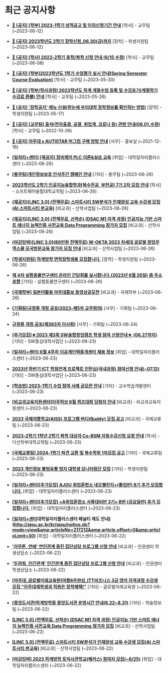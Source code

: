 # 최근 공지사항

* **[📌 [공지] [학부] 2023-1학기 성적공고 및 이의신청기간 안내](http://ajou.ac.kr/kr/ajou/notice.do?mode=view&amp;articleNo=215750&amp;article.offset=0&amp;articleLimit=30)**
 [학사] - 교무팀 (~2023-06-12)

* **[📌 [공지] 2023학년도 2학기 장학신청_06.30(금)까지](http://ajou.ac.kr/kr/ajou/notice.do?mode=view&amp;articleNo=215687&amp;article.offset=0&amp;articleLimit=30)**
 [장학] - 학생지원팀 (~2023-06-12)

* **[📌 [공지] [학사] 2023-2학기 휴학/복학 신청 안내 (6/15 수정)](http://ajou.ac.kr/kr/ajou/notice.do?mode=view&amp;articleNo=215587&amp;article.offset=0&amp;articleLimit=30)**
 [학사] - 교무팀 (~2023-06-08)

* **[📌 [공지] [학부]2023학년도 1학기 수업평가 실시 안내(Spring Semester Course Evaluation)](http://ajou.ac.kr/kr/ajou/notice.do?mode=view&amp;articleNo=215232&amp;article.offset=0&amp;articleLimit=30)**
 [학사] - 교무팀 (~2023-05-30)

* **[📌 [공지] [학부/학사과정] 2023학년도 하계 계절수업 등록 및 수강포기(계절학기 수강료 환불) 안내](http://ajou.ac.kr/kr/ajou/notice.do?mode=view&amp;articleNo=215210&amp;article.offset=0&amp;articleLimit=30)**
 [학사] - 교무팀 (~2023-05-26)

* **[📌 [공지] &#x27;장학공지&#x27; 메뉴 신설(한눈에 우리대학 장학정보를 확인하는 방법)](http://ajou.ac.kr/kr/ajou/notice.do?mode=view&amp;articleNo=214764&amp;article.offset=0&amp;articleLimit=30)**
 [장학] - 학생지원팀 (~2023-05-17)

* **[📌 [공지] [교무팀] 출석(전자출결, 공결, 취업계, 코로나 등) 관련 안내(06.01.수정)](http://ajou.ac.kr/kr/ajou/notice.do?mode=view&amp;articleNo=205552&amp;article.offset=0&amp;articleLimit=30)**
 [학사] - 교무팀 (~2022-10-26)

* **[📌 [공지] 아주대 x AUTISTAR 머그컵 구매 방법 안내](http://ajou.ac.kr/kr/ajou/notice.do?mode=view&amp;articleNo=147976&amp;article.offset=0&amp;articleLimit=30)**
 [사무] - 홍보실 (~2021-12-16)

* **[[일자리+센터] [재공지] 장비제어 PLC 이론&amp;실습 교육](http://ajou.ac.kr/kr/ajou/notice.do?mode=view&amp;articleNo=218461&amp;article.offset=0&amp;articleLimit=30)**
 [취업] - 대학일자리플러스센터 (~2023-06-26)

* **[[총무팀]개인정보보호 인식주간 캠페인 안내](http://ajou.ac.kr/kr/ajou/notice.do?mode=view&amp;articleNo=218457&amp;article.offset=0&amp;articleLimit=30)**
 [기타] - 총무팀 (~2023-06-26)

* **[2023학년도 2학기 인공지능융합학과[복수전공, 부전공] 7기 2차 모집 안내](http://ajou.ac.kr/kr/ajou/notice.do?mode=view&amp;articleNo=218456&amp;article.offset=0&amp;articleLimit=30)**
 [학사] - 소프트웨어융합대학교학팀 (~2023-06-26)

* **[(재공지)[LINC 3.0] (전액무료) 스마트시티 SW분석가 인재양성 교육 수강생 모집(AI 스마트시티 본교육)](http://ajou.ac.kr/kr/ajou/notice.do?mode=view&amp;articleNo=218455&amp;article.offset=0&amp;articleLimit=30)**
 [비교과] - 산학사업팀 (~2023-06-26)

* **[(재공지)[LINC 3.0] (전액무료, 선착순) (DSAC M1 자격 과정) 인공지능 기반 스마트 에너지 능력인증 사전교육 Data Programming 참가자 모집](http://ajou.ac.kr/kr/ajou/notice.do?mode=view&amp;articleNo=218454&amp;article.offset=0&amp;articleLimit=30)**
 [비교과] - 산학사업팀 (~2023-06-26)

* **[(마감임박)[LINC 3.0](80만원 전액무료) W-OKTA 2023 차세대 글로벌 창업무역스쿨 모국방문교육 참가자 모집 안내](http://ajou.ac.kr/kr/ajou/notice.do?mode=view&amp;articleNo=218453&amp;article.offset=0&amp;articleLimit=30)**
 [비교과] - 산학사업팀 (~2023-06-26)

* **[[학생지원팀] 하계방학 면학장학생을 모집합니다.](http://ajou.ac.kr/kr/ajou/notice.do?mode=view&amp;articleNo=218447&amp;article.offset=0&amp;articleLimit=30)**
 [장학] - 학생지원팀 (~2023-06-26)

* **[제 4차 실험동물연구센터 온라인 간담회를 실시합니다.(2023년 6월 26일) 줌 주소 포함](http://ajou.ac.kr/kr/ajou/notice.do?mode=view&amp;articleNo=218446&amp;article.offset=0&amp;articleLimit=30)**
 [기타] - 실험동물연구센터 (~2023-06-26)

* **[[국제학부] 일본어활용 아주대홍보 동영상공모전](http://ajou.ac.kr/kr/ajou/notice.do?mode=view&amp;articleNo=218445&amp;article.offset=0&amp;articleLimit=30)**
 [비교과] - 국제학부 (~2023-06-26)

* **[[기획팀]규정류 개정 공포(2023-제5차 교무회의)](http://ajou.ac.kr/kr/ajou/notice.do?mode=view&amp;articleNo=218440&amp;article.offset=0&amp;articleLimit=30)**
 [사무] - 기획팀 (~2023-06-24)

* **[규정류 개정 공포(제363차 이사회)](http://ajou.ac.kr/kr/ajou/notice.do?mode=view&amp;articleNo=218439&amp;article.offset=0&amp;articleLimit=30)**
 [사무] - 기획팀 (~2023-06-24)

* **[[추가모집]★2023 제3회 SW융합창업캠프 학생 참여 신청안내★ (06.27까지)](http://ajou.ac.kr/kr/ajou/notice.do?mode=view&amp;articleNo=218438&amp;article.offset=0&amp;articleLimit=30)**
 [기타] - SW중심대학사업단 (~2023-06-23)

* **[[일자리+센터] 6월 4주차 이공계인력중개센터 채용 정보](http://ajou.ac.kr/kr/ajou/notice.do?mode=view&amp;articleNo=218437&amp;article.offset=0&amp;articleLimit=30)**
 [취업] - 대학일자리플러스센터 (~2023-06-23)

* **[2023년 하반기 ICT 학점연계 프로젝트 인턴십(국내과정) 참여신청 안내(~07.12)](http://ajou.ac.kr/kr/ajou/notice.do?mode=view&amp;articleNo=217241&amp;article.offset=0&amp;articleLimit=30)**
 [기타] - SW중심대학사업단 (~2023-06-23)

* **[[학습법] 2023-1학기 수업 참여 사례 공모전 안내](http://ajou.ac.kr/kr/ajou/notice.do?mode=view&amp;articleNo=217239&amp;article.offset=0&amp;articleLimit=30)**
 [기타] - 교수학습개발센터 (~2023-06-23)

* **[[비교과교육지원센터]아주허브 6월 퀴즈대회 당첨자 안내](http://ajou.ac.kr/kr/ajou/notice.do?mode=view&amp;articleNo=217238&amp;article.offset=0&amp;articleLimit=30)**
 [비교과] - 비교과교육지원센터 (~2023-06-23)

* **[2023 국제여름학교(AISS) 프로그램 버디(Buddy) 모집 공고](http://ajou.ac.kr/kr/ajou/notice.do?mode=view&amp;articleNo=217237&amp;article.offset=0&amp;articleLimit=30)**
 [비교과] - 국제교류팀 (~2023-06-23)

* **[2023-2학기 1학년 2학기 복학 대상자 Co-BSM 자동수강신청 요청 안내](http://ajou.ac.kr/kr/ajou/notice.do?mode=view&amp;articleNo=217233&amp;article.offset=0&amp;articleLimit=30)**
 [학사] - 다산학부대학교학팀 (~2023-06-23)

* **[[국제교류팀] 2024-1학기 파견 교환 및 복수학위 1차모집 공고](http://ajou.ac.kr/kr/ajou/notice.do?mode=view&amp;articleNo=217230&amp;article.offset=0&amp;articleLimit=30)**
 [기타] - 국제교류팀 (~2023-06-23)

* **[2023 개인정보 불법유통 방지 대학생 모니터링단 모집](http://ajou.ac.kr/kr/ajou/notice.do?mode=view&amp;articleNo=217227&amp;article.offset=0&amp;articleLimit=30)**
 [기타] - 학생지원팀 (~2023-06-23)

* **[[일자리+센터][추가모집] AJOU 취업훈련소 네오첼린지+(졸업반) 8기 추가 모집합니다.](http://ajou.ac.kr/kr/ajou/notice.do?mode=view&amp;articleNo=217221&amp;article.offset=0&amp;articleLimit=30)**
 [취업] - 대학일자리플러스센터 (~2023-06-23)

* **[[일자리+센터][추가모집] &lt;A취업훈련소 서류대비반 3기&gt; B반 (금요일반) 추가 모집합니다.](http://ajou.ac.kr/kr/ajou/notice.do?mode=view&amp;articleNo=217220&amp;article.offset=0&amp;articleLimit=30)**
 [취업] - 대학일자리플러스센터 (~2023-06-23)

* **[[일자리+센터](필독)대학일자리플러스센터 페널티 제도 안내](http://ajou.ac.kr/kr/ajou/notice.do?mode=view&amp;articleNo=217212&amp;article.offset=0&amp;articleLimit=30)**
 [취업] - 대학일자리플러스센터 (~2023-06-22)

* **[&#x27;아무튼, 연애&#x27; 연인관계 증진 집단상담 프로그램 신청 안내](http://ajou.ac.kr/kr/ajou/notice.do?mode=view&amp;articleNo=217206&amp;article.offset=0&amp;articleLimit=30)**
 [비교과] - 인권센터 학생상담소 (~2023-06-22)

* **[&#x27;두려워, 인간관계&#x27; 인간관계 증진 집단상담 프로그램 신청 안내](http://ajou.ac.kr/kr/ajou/notice.do?mode=view&amp;articleNo=217205&amp;article.offset=0&amp;articleLimit=30)**
 [비교과] - 인권센터 학생상담소 (~2023-06-22)

* **[[아주대_글로벌미래교육원]여름8주완성_ITT비즈니스 3급 영어 자격과정 수강생 모집 &quot;아주대재학생과 직원은 장학혜택!&quot;](http://ajou.ac.kr/kr/ajou/notice.do?mode=view&amp;articleNo=217198&amp;article.offset=0&amp;articleLimit=30)**
 [기타] - 글로벌미래교육원 (~2023-06-22)

* **[[중앙도서관]하계방학중 중앙도서관 운영시간 안내(6.22~8.31)](http://ajou.ac.kr/kr/ajou/notice.do?mode=view&amp;articleNo=217194&amp;article.offset=0&amp;articleLimit=30)**
 [기타] - 학술정보팀 (~2023-06-22)

* **[[LINC 3.0] (전액무료, 선착순) (DSAC M1 자격 과정) 인공지능 기반 스마트 에너지 능력인증 사전교육 Data Programming 참가자 모집](http://ajou.ac.kr/kr/ajou/notice.do?mode=view&amp;articleNo=217192&amp;article.offset=0&amp;articleLimit=30)**
 [비교과] - 산학사업팀 (~2023-06-22)

* **[[LINC 3.0] (전액무료) 스마트시티 SW분석가 인재양성 교육 수강생 모집(AI 스마트시티 본교육)](http://ajou.ac.kr/kr/ajou/notice.do?mode=view&amp;articleNo=217191&amp;article.offset=0&amp;articleLimit=30)**
 [비교과] - 산학사업팀 (~2023-06-22)

* **[[마감임박] 2023 하계방학 토익사관학교(해커스) 참여자 모집(~6/25)](http://ajou.ac.kr/kr/ajou/notice.do?mode=view&amp;articleNo=217188&amp;article.offset=0&amp;articleLimit=30)**
 [취업] - 대학일자리플러스센터 (~2023-06-22)
